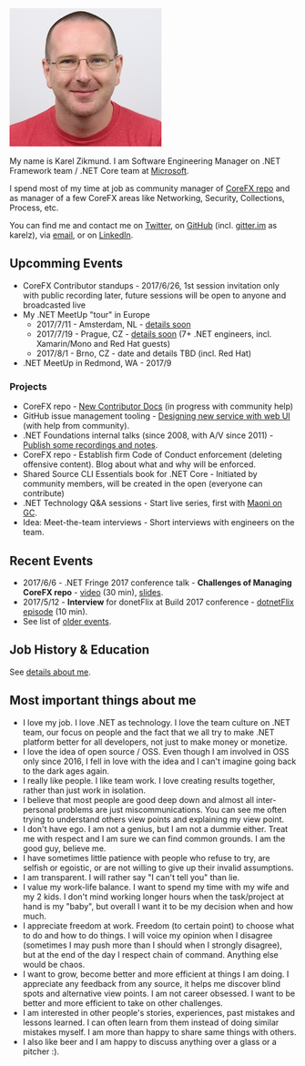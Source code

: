 ![Picture of Karel Zikmund](/images/karelz.jpg)

My name is Karel Zikmund.
I am Software Engineering Manager on .NET Framework team / .NET Core team at [Microsoft](https://www.microsoft.com/).

I spend most of my time at job as community manager of [CoreFX repo](https://github.com/dotnet/corefx) and as manager of a few CoreFX areas like Networking, Security, Collections, Process, etc.

You can find me and contact me on [Twitter](https://twitter.com/ziki_cz), on [GitHub](https://github.com/karelz) (incl. [gitter.im](https://gitter.im) as karelz), via [email](mailto:karelz@microsoft.com), or on [LinkedIn](https://www.linkedin.com/in/karelzikmund).

## Upcomming Events

* CoreFX Contributor standups - 2017/6/26, 1st session invitation only with public recording later, future sessions will be open to anyone and broadcasted live
* My .NET MeetUp "tour" in Europe
    * 2017/7/11 - Amsterdam, NL - [details soon](https://twitter.com/evanwijk/status/875641747497402368)
    * 2017/7/19 - Prague, CZ - [details soon](https://twitter.com/ziki_cz/status/875043977820463104) (7+ .NET engineers, incl. Xamarin/Mono and Red Hat guests)
    * 2017/8/1 - Brno, CZ - date and details TBD (incl. Red Hat)
* .NET MeetUp in Redmond, WA - 2017/9

### Projects

* CoreFX repo - [New Contributor Docs](https://github.com/dotnet/corefx/wiki/New-contributor-Docs) (in progress with community help)
* GitHub issue management tooling - [Designing new service with web UI](https://github.com/karelz/GitHubIssues#v2---web-ui) (with help from community).
* .NET Foundations internal talks (since 2008, with A/V since 2011) - [Publish some recordings and notes](https://twitter.com/ziki_cz/status/870877028093800448).
* CoreFX repo - Establish firm Code of Conduct enforcement (deleting offensive content). Blog about what and why will be enforced.
* Shared Source CLI Essentials book for .NET Core - Initiated by community members, will be created in the open (everyone can contribute)
* .NET Technology Q&A sessions - Start live series, first with [Maoni on GC](https://twitter.com/ziki_cz/status/865370793567371268).
* Idea: Meet-the-team interviews - Short interviews with engineers on the team.

## Recent Events

* 2017/6/6 - .NET Fringe 2017 conference talk - **Challenges of Managing CoreFX repo** - [video](https://www.youtube.com/watch?v=Kcm0ns1pzm0) (30 min), [slides](/talks/2017-06-06_.NET_Fringe/2017-06-06_.NETFringe-Talk_ChallengesOfManagingCoreFxRepo.pptx).
* 2017/5/12 - **Interview** for donetFlix at Build 2017 conference - [dotnetFlix episode](http://dotnetflix.com/player/59) (10 min).
* See list of [older events](/details).

## Job History & Education

See [details about me](/details).

## Most important things about me

* I love my job. I love .NET as technology. I love the team culture on .NET team, our focus on people and the fact that we all try to make .NET platform better for all developers, not just to make money or monetize.
* I love the idea of open source / OSS. Even though I am involved in OSS only since 2016, I fell in love with the idea and I can't imagine going back to the dark ages again.
* I really like people. I like team work. I love creating results together, rather than just work in isolation.
* I believe that most people are good deep down and almost all inter-personal problems are just miscommunications. You can see me often trying to understand others view points and explaining my view point.
* I don't have ego. I am not a genius, but I am not a dummie either. Treat me with respect and I am sure we can find common grounds. I am the good guy, believe me.
* I have sometimes little patience with people who refuse to try, are selfish or egoistic, or are not willing to give up their invalid assumptions.
* I am transparent. I will rather say "I can't tell you" than lie.
* I value my work-life balance. I want to spend my time with my wife and my 2 kids. I don't mind working longer hours when the task/project at hand is my "baby", but overall I want it to be my decision when and how much.
* I appreciate freedom at work. Freedom (to certain point) to choose what to do and how to do things. I will voice my opinion when I disagree (sometimes I may push more than I should when I strongly disagree), but at the end of the day I respect chain of command. Anything else would be chaos.
* I want to grow, become better and more efficient at things I am doing. I appreciate any feedback from any source, it helps me discover blind spots and alternative view points. I am not career obsessed. I want to be better and more efficient to take on other challenges.
* I am interested in other people's stories, experiences, past mistakes and lessons learned. I can often learn from them instead of doing similar mistakes myself. I am more than happy to share same things with others.
* I also like beer and I am happy to discuss anything over a glass or a pitcher :).
